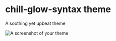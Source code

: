 # chill-glow-syntax theme

A soothing yet upbeat theme

![A screenshot of your theme](https://github.com/Jacktwist/chill-glow-syntax/blob/master/cg_screenshot.png")
